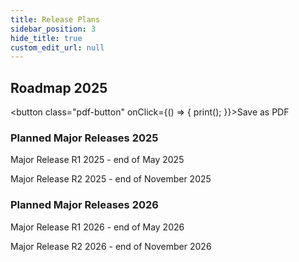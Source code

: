 ```yaml
---
title: Release Plans
sidebar_position: 3
hide_title: true
custom_edit_url: null
---
```

## Roadmap 2025
<button class="pdf-button" onClick={() => { print(); }}>Save as PDF</button>

### Planned Major Releases 2025
Major Release R1 2025 - end of May 2025

Major Release R2 2025 - end of November 2025

### Planned Major Releases 2026
Major Release R1 2026 - end of May 2026

Major Release R2 2026 - end of November 2026


